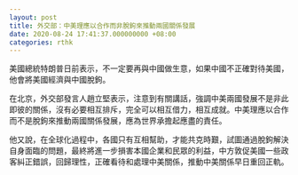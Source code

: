 ```yaml
---
layout: post
title: 外交部：中美理應以合作而非脫鉤來推動兩國關係發展
date: 2020-08-24 17:41:37.000000000 +08:00
categories: rthk
---
```


美國總統特朗普日前表示，不一定要再與中國做生意，如果中國不正確對待美國，他會將美國經濟與中國脫鉤。

在北京，外交部發言人趙立堅表示，注意到有關講話，強調中美兩國發展不是非此即彼的關係，沒有必要相互排斥，完全可以相互借力，相互成就。中美理應以合作而不是脫鉤來推動兩國關係發展，應為世界承擔起應盡的責任。

他又說，在全球化過程中，各國只有互相幫助，才能共克時艱，試圖通過脫鉤解決自身面臨的問題，最終將進一步損害本國企業和民眾的利益，中方敦促美國一些政客糾正錯誤，回歸理性，正確看待和處理中美關係，推動中美關係早日重回正軌。
